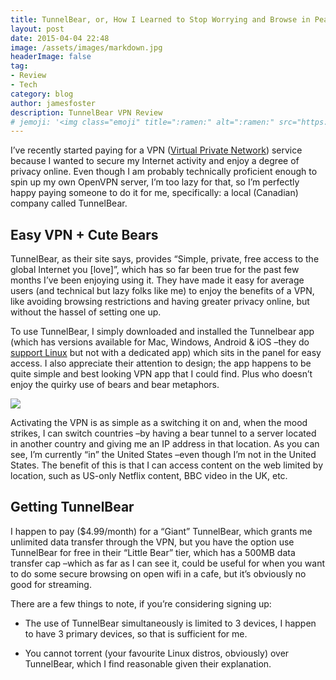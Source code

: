 ```yaml
---
title: TunnelBear, or, How I Learned to Stop Worrying and Browse in Peace
layout: post
date: 2015-04-04 22:48
image: /assets/images/markdown.jpg
headerImage: false
tag:
- Review
- Tech
category: blog
author: jamesfoster
description: TunnelBear VPN Review
# jemoji: '<img class="emoji" title=":ramen:" alt=":ramen:" src="https://assets.github.com/images/icons/emoji/unicode/1f35c.png" height="20" width="20" align="absmiddle">'
---
```


I’ve recently started paying for a VPN ([Virtual Private Network](https://en.wikipedia.org/wiki/Virtual_private_network/)) service because I wanted to secure my Internet activity and enjoy a degree of privacy online. Even though I am probably technically proficient enough to spin up my own OpenVPN server, I’m too lazy for that, so I’m perfectly happy paying someone to do it for me, specifically: a local (Canadian) company called TunnelBear.

## Easy VPN + Cute Bears

TunnelBear, as their site says, provides “Simple, private, free access to the global Internet you [love]”, which has so far been true for the past few months I’ve been enjoying using it. They have made it easy for average users (and technical but lazy folks like me) to enjoy the benefits of a VPN, like avoiding browsing restrictions and having greater privacy online, but without the hassel of setting one up.

To use TunnelBear, I simply downloaded and installed the Tunnelbear app (which has versions available for Mac, Windows, Android & iOS –they do [support Linux](https://www.tunnelbear.com/updates/linux_support/) but not with a dedicated app) which sits in the panel for easy access. I also appreciate their attention to design; the app happens to be quite simple and best looking VPN app that I could find. Plus who doesn’t enjoy the quirky use of bears and bear metaphors.

![](https://samuelhewitt.com/images/blog/2015/04/tunnelbear-tray.png)

Activating the VPN is as simple as a switching it on and, when the mood strikes, I can switch countries –by having a bear tunnel to a server located in another country and giving me an IP address in that location. As you can see, I’m currently “in” the United States –even though I’m not in the United States. The benefit of this is that I can access content on the web limited by location, such as US-only Netflix content, BBC video in the UK, etc.

## Getting TunnelBear

I happen to pay ($4.99/month) for a “Giant” TunnelBear, which grants me unlimited data transfer through the VPN, but you have the option use TunnelBear for free in their “Little Bear” tier, which has a 500MB data transfer cap –which as far as I can see it, could be useful for when you want to do some secure browsing on open wifi in a cafe, but it’s obviously no good for streaming.

There are a few things to note, if you’re considering signing up:

* The use of TunnelBear simultaneously is limited to 3 devices, I happen to have 3 primary devices, so that is sufficient for me.

* You cannot torrent (your favourite Linux distros, obviously) over TunnelBear, which I find reasonable given their explanation.